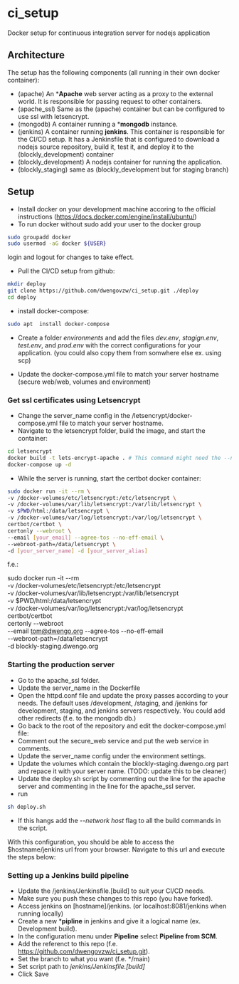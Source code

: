 # ci_setup
Docker setup for continuous integration server for nodejs application

## Architecture

The setup has the following components (all running in their own docker container):
- (apache) An ***Apache** web server acting as a proxy to the external world. It is responsible for passing request to other containers.
- (apache_ssl) Same as the (apache) container but can be configured to use ssl with letsencrypt.
- (mongodb) A container running a ***mongodb** instance.
- (jenkins) A container running **jenkins**. This container is responsible for the CI/CD setup. It has a Jenkinsfile that is configured to download a nodejs source repository, build it, test it, and deploy it to the (blockly_development) container
- (blockly_development) A nodejs container for running the application.
- (blockly_staging) same as (blockly_development but for staging branch)


## Setup
- Install docker on your development machine accoring to the official instructions (https://docs.docker.com/engine/install/ubuntu/)
- To run docker without sudo add your user to the docker group
```bash
sudo groupadd docker
sudo usermod -aG docker ${USER}
```
login and logout for changes to take effect.
- Pull the CI/CD setup from github: 
```bash
mkdir deploy
git clone https://github.com/dwengovzw/ci_setup.git ./deploy
cd deploy
```
- install docker-compose:
```bash
sudo apt  install docker-compose
```

- Create a folder *environments* and add the files *dev.env*, *stagign.env*, *test.env*, and *prod.env* with the correct configurations for your application. (you could also copy them from somwhere else ex. using scp)

- Update the docker-compose.yml file to match your server hostname (secure web/web, volumes and environment)

### Get ssl certificates using Letsencrypt
- Change the server_name config in the /letsencrypt/docker-compose.yml file to match your server hostname.
- Navigate to the letsencrypt folder, build the image, and start the container:
```bash
cd letsencrypt
docker build -t lets-encrypt-apache . # This command might need the --network host argument (https://github.com/gliderlabs/docker-alpine/issues/307#issuecomment-427246497)
docker-compose up -d
```
- While the server is running, start the certbot docker container:
```bash
sudo docker run -it --rm \
-v /docker-volumes/etc/letsencrypt:/etc/letsencrypt \
-v /docker-volumes/var/lib/letsencrypt:/var/lib/letsencrypt \
-v $PWD/html:/data/letsencrypt \
-v /docker-volumes/var/log/letsencrypt:/var/log/letsencrypt \
certbot/certbot \
certonly --webroot \
--email [your_email] --agree-tos --no-eff-email \
--webroot-path=/data/letsencrypt \
-d [your_server_name] -d [your_server_alias]
```

f.e.:

sudo docker run -it --rm \
-v /docker-volumes/etc/letsencrypt:/etc/letsencrypt \
-v /docker-volumes/var/lib/letsencrypt:/var/lib/letsencrypt \
-v $PWD/html:/data/letsencrypt \
-v /docker-volumes/var/log/letsencrypt:/var/log/letsencrypt \
certbot/certbot \
certonly --webroot \
--email tom@dwengo.org --agree-tos --no-eff-email \
--webroot-path=/data/letsencrypt \
-d blockly-staging.dwengo.org

### Starting the production server
- Go to the apache_ssl folder.
- Update the server_name in the Dockerfile
- Open the httpd.conf file and update the proxy passes according to your needs. The default uses /development, /staging, and /jenkins for development, staging, and jenkins servers respectively. You could add other redirects (f.e. to the mongodb db.)
- Go back to the root of the repository and edit the docker-compose.yml file:
- Comment out the secure_web service and put the web service in comments.
- Update the server_name config under the environment settings.
- Update the volumes which contain the blockly-staging.dwengo.org part and repace it with your server name. (TODO: update this to be cleaner)
- Update the deploy.sh script by commenting out the line for the apache server and commenting in the line for the apache_ssl server.
- run 
```bash
sh deploy.sh
```
- If this hangs add the *--network host* flag to all the build commands in the script.

With this configuration, you should be able to access the $hostname/jenkins url from your browser. Navigate to this url and execute the steps below:

### Setting up a Jenkins build pipeline

- Update the /jenkins/Jenkinsfile.[build] to suit your CI/CD needs.
- Make sure you push these changes to this repo (you have forked).
- Access jenkins on [hostname]/jenkins. (or localhost:8081/jenkins when running locally)
- Create a new ***pipline** in jenkins and give it a logical name (ex. Development build).
- In the configuration menu under **Pipeline** select **Pipeline from SCM**.
- Add the referenct to this repo (f.e. https://github.com/dwengovzw/ci_setup.git).
- Set the branch to what you want (f.e. */main)
- Set script path to *jenkins/Jenkinsfile.[build]*
- Click Save